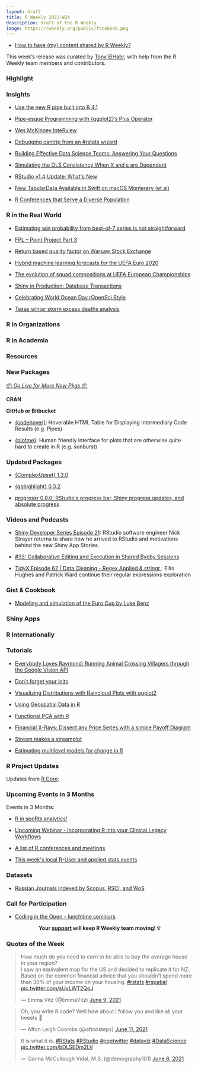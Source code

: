 ```yaml
---
layout: draft
title: R Weekly 2021-W24
description: Draft of the R Weekly
image: https://rweekly.org/public/facebook.png
---
```



+ [How to have (my) content shared by R Weekly?](https://github.com/rweekly/rweekly.org#how-to-have-my-content-shared-by-r-weekly)

This week’s release was curated by [Tony ElHabr](https://twitter.com/TonyElHabr), with help from the R Weekly team members and contributors.



###  Highlight



### Insights

+ [Use the new R pipe built into R 4.1](https://www.infoworld.com/article/3621369/use-the-new-r-pipe-built-into-r-41.html)

+ [Pipe-esque Programming with {ggplot2}’s Plus Operator](https://blog.simonpcouch.com/blog/ggplot-pipe-plus/)

+ [Wes McKinney InteRview](https://pacha.dev/blog/2021/06/06/wes-mckinney-interview/)

+ [Debugging cantrip from an #rstats wizard](https://milesmcbain.micro.blog/2021/06/10/debugging-cantrip-from.html)

+ [Building Effective Data Science Teams: Answering Your Questions](https://blog.rstudio.com/2021/06/10/building-effective-data-science-team-answering-your-questions/)

+ [Simulating the OLS Consistency When X and ε are Dependent](https://yihui.org/en/2021/06/ols-consistency/)

+ [RStudio v1.4 Update: What's New](https://blog.rstudio.com/2021/06/09/rstudio-v1-4-update-whats-new/)

+ [New TabularData Available in Swift on macOS Monterery (et al)](https://rud.is/b/2021/06/08/new-tabulardata-available-in-swift-on-macos-monterery-et-al/)

+ [R Conferences that Serve a Diverse Population](https://www.r-consortium.org/blog/2021/06/08/r-conferences-that-serve-a-diverse-population)

### R in the Real World

+ [Estimating win probability from best-of-7 series is not straightforward](https://statisticaloddsandends.wordpress.com/2021/06/08/estimating-win-probability-from-best-of-7-series-is-not-straightforward/)

+ [FPL – Point Project Part 3](https://theparttimeanalyst.com/2021/06/08/fpl-point-project-part-3/)

+ [Return based quality factor on Warsaw Stock Exchange](https://m-dadej.github.io//blog-post-2/)

+ [Hybrid machine learning forecasts for the UEFA Euro 2020](https://www.zeileis.org/news/euro2020/)

+ [The evolution of squad compositions at UEFA European Championships](https://guyabel.com/post/uefa-ec-chord-diagram/)

+ [Shiny in Production: Database Transactions](https://roh.engineering/posts/2021/06/shiny-in-production-database-transactions/)

+ [Celebrating World Ocean Day rOpenSci Style](https://ropensci.org/blog/2021/06/08/world-ocean-day/)

+ [Texas winter storm excess deaths analysis](https://buzzfeednews.github.io/2021-05-tx-winter-storm-deaths/)

###  R in Organizations



###  R in Academia



###  Resources



###  New Packages

<p class="added-hostname"><a href="https://rweekly.org/live" target="_blank" class="externalLink">📦 <i>Go Live for More New Pkgs</i> 📦</a></p>

**CRAN**


**GitHub or Bitbucket**

+ [{codehover}](https://github.com/arthurwelle/codehover/): Hoverable HTML Table for Displaying Intermediary Code Results (e.g. Pipes)

+ [{plotme}](https://github.com/yogevherz/plotme): Human friendly interface for plots that are otherwise quite hard to create in R (e.g. sunburst)

### Updated Packages

+ [{ComplexUpset} 1.3.0](https://cran.r-project.org/package=ComplexUpset)

+ [{gghighlight} 0.3.2](https://cran.r-project.org/package=gghighlight)

+ [progressr 0.8.0: RStudio's progress bar, Shiny progress updates, and absolute progress](https://www.jottr.org/2021/06/11/progressr-0.8.0/)

###  Videos and Podcasts

+ [Shiny Developer Series Episode 21](https://www.youtube.com/watch?v=84Vg7HKzd2E): RStudio software engineer Nick Strayer returns to share how he arrived to RStudio and motivations behind the new Shiny App Stories.

+ [#33: Collaborative Editing and Execution in Shared Byoby Sessions](http://dirk.eddelbuettel.com/blog/2021/06/09#033_collaborate_via_byobu)

+ [TidyX Episode 62 | Data Cleaning - Regex Applied & stringr
](https://www.youtube.com/watch?v=WDXl1jFZy7w): Ellis Hughes and Patrick Ward continue their regular expressions exploration

### Gist & Cookbook

+ [Modeling and simulation of the Euro Cup by Luke Benz](https://github.com/lbenz730/euro_cup_2021)

### Shiny Apps



### R Internationally



###  Tutorials

+ [Everybody Loves Raymond: Running Animal Crossing Villagers through the Google Vision API](https://mdneuzerling.com/post/everybody-loves-raymond-running-animal-crossing-villagers-through-the-google-vision-api/)

+ [Don't forget your inits](https://solomonkurz.netlify.app/post/2021-06-05-don-t-forget-your-inits/)

+ [Visualizing Distributions with Raincloud Plots with ggplot2](https://www.cedricscherer.com/2021/06/06/visualizing-distributions-with-raincloud-plots-with-ggplot2/)

+ [Using Geospatial Data in R](https://www.mzes.uni-mannheim.de/socialsciencedatalab/article/geospatial-data/)

+ [Functional PCA with R](https://rviews.rstudio.com/2021/06/10/functional-pca-with-r/)

+ [Financial X-Rays: Dissect any Price Series with a simple Payoff Diagram](https://blog.ephorie.de/financial-x-rays-dissect-any-price-series-with-a-simple-payoff-diagram?utm_source=rss&utm_medium=rss&utm_campaign=financial-x-rays-dissect-any-price-series-with-a-simple-payoff-diagram)

+ [Stream makes a streamplot](https://www.jessemaegan.com/blog/streamplot-walkthrough/)

+ [Estimating multilevel models for change in R](https://www.alexcernat.com/etimating-multilevel-models-for-change-in-r/)

<!--<div class="post-more-begin></div><div class="post-more-end"></div>-->

###  R Project Updates

Updates from [R Core](http://developer.r-project.org/blosxom.cgi/R-devel/NEWS):


###  Upcoming Events in 3 Months

Events in 3 Months:

+ [R in spoRts analytics!](https://www.meetup.com/RStudio-Enterprise-Community-Meetup/events/275970007/)

+ [Upcoming Webinar - Incorporating R into your Clinical Legacy Workflows](https://blog.rstudio.com/2021/06/08/incorporating-r-into-your-clinical-legacy-workflows/)

+ [A list of R conferences and meetings](https://jumpingrivers.github.io/meetingsR/events.html)

+ [This week's local R-User and applied stats events](https://community.rstudio.com/c/irl)


### Datasets

+ [Russian Journals indexed by Scopus, RSCI, and WoS](https://dwayzer.netlify.app/posts/2021-06-09-russian-journals-indexed-by-scopus-rsci-and-wos)


###  Call for Participation

+ [Coding in the Open – lunchtime seminars](https://scottishsnow.wordpress.com/2021/06/09/coding-in-the-open-lunchtime-seminars/)

<p class="hide-support added-hostname support-rweekly" style="text-align: center;font-weight: bold;">Your <a class="non-visited externalLink" href="https://www.patreon.com/rweekly" onclick="pas(this)">support</a> will keep R Weekly team moving! 💡</p>

###  Quotes of the Week

<blockquote class="twitter-tweet"><p lang="en" dir="ltr">How much do you need to earn to be able to buy the average house in your region? <br>I saw an equivalent map for the US and decided to replicate it for NZ. Based on the common financial advice that you shouldn&#39;t spend more than 30% of your income on your housing. <a href="https://twitter.com/hashtag/rstats?src=hash&amp;ref_src=twsrc%5Etfw">#rstats</a> <a href="https://twitter.com/hashtag/rspatial?src=hash&amp;ref_src=twsrc%5Etfw">#rspatial</a> <a href="https://t.co/sUvLWT2QoJ">pic.twitter.com/sUvLWT2QoJ</a></p>&mdash; Emma Vitz (@EmmaVitz) <a href="https://twitter.com/EmmaVitz/status/1402503179086950402?ref_src=twsrc%5Etfw">June 9, 2021</a></blockquote> <script async src="https://platform.twitter.com/widgets.js" charset="utf-8"></script> 

<blockquote class="twitter-tweet"><p lang="en" dir="ltr">Oh, you write R code? Well how about I follow you and like all your tweets 😤</p>&mdash; Afton Leigh Coombs (@aftonsteps) <a href="https://twitter.com/aftonsteps/status/1403363169100173312?ref_src=twsrc%5Etfw">June 11, 2021</a></blockquote> <script async src="https://platform.twitter.com/widgets.js" charset="utf-8"></script>

<blockquote class="twitter-tweet"><p lang="en" dir="ltr">It is what it is. <a href="https://twitter.com/hashtag/RStats?src=hash&amp;ref_src=twsrc%5Etfw">#RStats</a> <a href="https://twitter.com/hashtag/RStudio?src=hash&amp;ref_src=twsrc%5Etfw">#RStudio</a> <a href="https://twitter.com/hashtag/poptwitter?src=hash&amp;ref_src=twsrc%5Etfw">#poptwitter</a> <a href="https://twitter.com/hashtag/dataviz?src=hash&amp;ref_src=twsrc%5Etfw">#dataviz</a> <a href="https://twitter.com/hashtag/DataScience?src=hash&amp;ref_src=twsrc%5Etfw">#DataScience</a> <a href="https://t.co/bDLSEDm2LV">pic.twitter.com/bDLSEDm2LV</a></p>&mdash; Corina McCullough Vidal, M.S. (@demography101) <a href="https://twitter.com/demography101/status/1402294683712294915?ref_src=twsrc%5Etfw">June 8, 2021</a></blockquote> <script async src="https://platform.twitter.com/widgets.js" charset="utf-8"></script>


